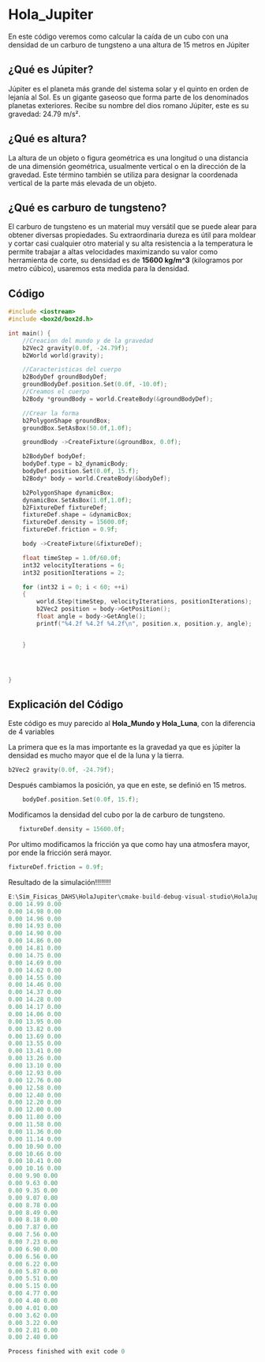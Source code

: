 # Hola_Jupiter
En este código veremos como calcular la caída de un cubo con una densidad de un carburo de tungsteno a una altura de 15 metros en Júpiter

## ¿Qué es Júpiter?
Júpiter es el planeta más grande del sistema solar y el quinto en orden de lejanía al Sol.​ Es un gigante gaseoso que forma parte de los denominados planetas exteriores. Recibe su nombre del dios romano Júpiter, este es su gravedad: 24.79 m/s².
## ¿Qué es altura?
La altura de un objeto o figura geométrica es una longitud o una distancia de una dimensión geométrica, usualmente vertical o en la dirección de la gravedad. Este término también se utiliza para designar la coordenada vertical de la parte más elevada de un objeto. 
## ¿Qué es carburo de tungsteno?
El carburo de tungsteno es un material muy versátil que se puede alear para obtener diversas propiedades. Su extraordinaria dureza es útil para moldear y cortar casi cualquier otro material y su alta resistencia a la temperatura le permite trabajar a altas velocidades maximizando su valor como herramienta de corte, su densidad es de **15600 kg/m^3** (kilogramos por metro cúbico), usaremos esta medida para la densidad.
## Código
``` c
#include <iostream>
#include <box2d/box2d.h>

int main() {
    //Creacion del mundo y de la gravedad
    b2Vec2 gravity(0.0f, -24.79f);
    b2World world(gravity);

    //Caracteristicas del cuerpo
    b2BodyDef groundBodyDef;
    groundBodyDef.position.Set(0.0f, -10.0f);
    //Creamos el cuerpo
    b2Body *groundBody = world.CreateBody(&groundBodyDef);

    //Crear la forma
    b2PolygonShape groundBox;
    groundBox.SetAsBox(50.0f,1.0f);

    groundBody ->CreateFixture(&groundBox, 0.0f);

    b2BodyDef bodyDef;
    bodyDef.type = b2_dynamicBody;
    bodyDef.position.Set(0.0f, 15.f);
    b2Body* body = world.CreateBody(&bodyDef);

    b2PolygonShape dynamicBox;
    dynamicBox.SetAsBox(1.0f,1.0f);
    b2FixtureDef fixtureDef;
    fixtureDef.shape = &dynamicBox;
    fixtureDef.density = 15600.0f;
    fixtureDef.friction = 0.9f;

    body ->CreateFixture(&fixtureDef);

    float timeStep = 1.0f/60.0f;
    int32 velocityIterations = 6;
    int32 positionIterations = 2;

    for (int32 i = 0; i < 60; ++i)
    {
        world.Step(timeStep, velocityIterations, positionIterations);
        b2Vec2 position = body->GetPosition();
        float angle = body->GetAngle();
        printf("%4.2f %4.2f %4.2f\n", position.x, position.y, angle);


    }




}
```

## Explicación del Código
Este código es muy parecido al **Hola_Mundo y Hola_Luna**, con la diferencia de 4 variables

La primera que es la mas importante es la gravedad ya que es júpiter la densidad es mucho mayor que el de la luna y la tierra.
```c
b2Vec2 gravity(0.0f, -24.79f);
```
Después cambiamos la posición, ya que en este, se definió en 15 metros.
```c
    bodyDef.position.Set(0.0f, 15.f);
```
Modificamos la densidad del cubo por la de carburo de tungsteno.
```c
   fixtureDef.density = 15600.0f;
```
Por ultimo modificamos la fricción ya que como hay una atmosfera mayor, por ende la fricción será mayor.
```c
fixtureDef.friction = 0.9f;
```

Resultado de la simulación!!!!!!!!
```c
E:\Sim_Fisicas_DAHS\HolaJupiter\cmake-build-debug-visual-studio\HolaJupiter.exe
0.00 14.99 0.00
0.00 14.98 0.00
0.00 14.96 0.00
0.00 14.93 0.00
0.00 14.90 0.00
0.00 14.86 0.00
0.00 14.81 0.00
0.00 14.75 0.00
0.00 14.69 0.00
0.00 14.62 0.00
0.00 14.55 0.00
0.00 14.46 0.00
0.00 14.37 0.00
0.00 14.28 0.00
0.00 14.17 0.00
0.00 14.06 0.00
0.00 13.95 0.00
0.00 13.82 0.00
0.00 13.69 0.00
0.00 13.55 0.00
0.00 13.41 0.00
0.00 13.26 0.00
0.00 13.10 0.00
0.00 12.93 0.00
0.00 12.76 0.00
0.00 12.58 0.00
0.00 12.40 0.00
0.00 12.20 0.00
0.00 12.00 0.00
0.00 11.80 0.00
0.00 11.58 0.00
0.00 11.36 0.00
0.00 11.14 0.00
0.00 10.90 0.00
0.00 10.66 0.00
0.00 10.41 0.00
0.00 10.16 0.00
0.00 9.90 0.00
0.00 9.63 0.00
0.00 9.35 0.00
0.00 9.07 0.00
0.00 8.78 0.00
0.00 8.49 0.00
0.00 8.18 0.00
0.00 7.87 0.00
0.00 7.56 0.00
0.00 7.23 0.00
0.00 6.90 0.00
0.00 6.56 0.00
0.00 6.22 0.00
0.00 5.87 0.00
0.00 5.51 0.00
0.00 5.15 0.00
0.00 4.77 0.00
0.00 4.40 0.00
0.00 4.01 0.00
0.00 3.62 0.00
0.00 3.22 0.00
0.00 2.81 0.00
0.00 2.40 0.00

Process finished with exit code 0
```
